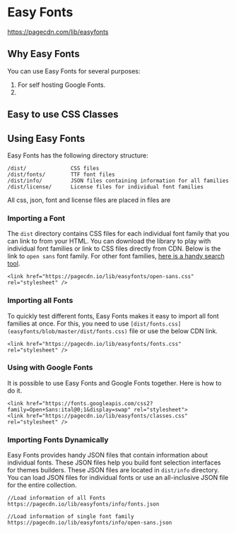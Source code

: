 # Easy Fonts
https://pagecdn.com/lib/easyfonts


## Why Easy Fonts
You can use Easy Fonts for several purposes:
1. For self hosting Google Fonts.
2. 


## Easy to use CSS Classes

## Using Easy Fonts

Easy Fonts has the following directory structure:

```
/dist/              CSS files
/dist/fonts/        TTF font files
/dist/info/         JSON files containing information for all families
/dist/license/      License files for individual font families
```

All css, json, font and license files are placed in files are 

### Importing a Font

The `dist` directory contains CSS files for each individual font family that you can link to from your HTML. 
You can download the library to play with individual font families or link to CSS files directly from CDN. Below is the link to 
`open sans` font family. For other font families, [here is a handy search tool](https://pagecdn.com/lib/easyfonts).

```
<link href="https://pagecdn.io/lib/easyfonts/open-sans.css" rel="stylesheet" />
```

### Importing all Fonts

To quickly test different fonts, Easy Fonts makes it easy to import all font families at once. For this, you need to use 
`[dist/fonts.css](easyfonts/blob/master/dist/fonts.css)` file or use the below CDN link.

```
<link href="https://pagecdn.io/lib/easyfonts/fonts.css" rel="stylesheet" />
```

### Using with Google Fonts

It is possible to use Easy Fonts and Google Fonts together. Here is how to do it.

```
<link href="https://fonts.googleapis.com/css2?family=Open+Sans:ital@0;1&display=swap" rel="stylesheet"> 
<link href="https://pagecdn.io/lib/easyfonts/classes.css" rel="stylesheet" />
```

### Importing Fonts Dynamically

Easy Fonts provides handy JSON files that contain information about individual fonts. These JSON files help you build font selection 
interfaces for themes builders. These JSON files are located in `dist/info` directory. You can load JSON files for individual fonts 
or use an all-inclusive JSON file for the entire collection.

```
//Load information of all Fonts
https://pagecdn.io/lib/easyfonts/info/fonts.json

//Load information of single font family
https://pagecdn.io/lib/easyfonts/info/open-sans.json
```




